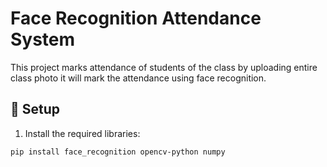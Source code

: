 # Face Recognition Attendance System

This project marks attendance of students of the class by uploading entire class photo it will mark the attendance using face recognition.

## 🔧 Setup

1. Install the required libraries:

```bash
pip install face_recognition opencv-python numpy
